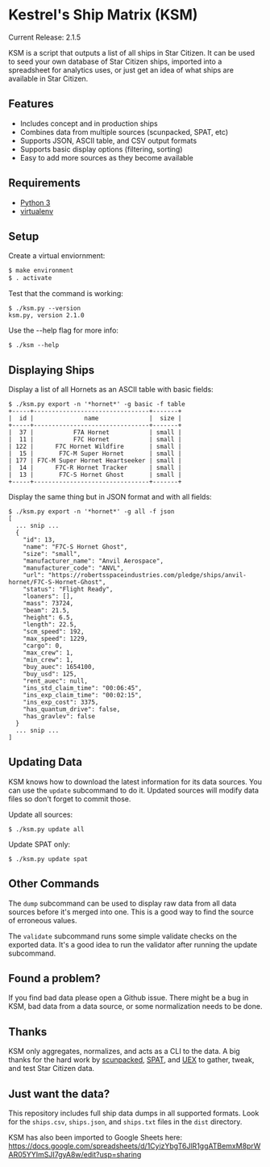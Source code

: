 Kestrel's Ship Matrix (KSM)
===========================

Current Release: 2.1.5

KSM is a script that outputs a list of all ships in Star Citizen. It can be used
to seed your own database of Star Citizen ships, imported into a spreadsheet for
analytics uses, or just get an idea of what ships are available in Star Citizen.

Features
--------

- Includes concept and in production ships
- Combines data from multiple sources (scunpacked, SPAT, etc)
- Supports JSON, ASCII table, and CSV output formats
- Supports basic display options (filtering, sorting)
- Easy to add more sources as they become available

Requirements
------------

- [Python 3](https://www.python.org/downloads/)
- [virtualenv](https://virtualenv.pypa.io/en/latest/)

Setup
-----

Create a virtual enviornment:

```bash
$ make environment
$ . activate
```

Test that the command is working:

```
$ ./ksm.py --version
ksm.py, version 2.1.0
```

Use the --help flag for more info:

```
$ ./ksm --help
```

Displaying Ships
----------------

Display a list of all Hornets as an ASCII table with basic fields:

```
$ ./ksm.py export -n '*hornet*' -g basic -f table
+-----+--------------------------------+-------+
|  id |              name              |  size |
+-----+--------------------------------+-------+
|  37 |           F7A Hornet           | small |
|  11 |           F7C Hornet           | small |
| 122 |      F7C Hornet Wildfire       | small |
|  15 |       F7C-M Super Hornet       | small |
| 177 | F7C-M Super Hornet Heartseeker | small |
|  14 |      F7C-R Hornet Tracker      | small |
|  13 |       F7C-S Hornet Ghost       | small |
+-----+--------------------------------+-------+
```

Display the same thing but in JSON format and with all fields:

```
$ ./ksm.py export -n '*hornet*' -g all -f json
[
  ... snip ...
  {
    "id": 13,
    "name": "F7C-S Hornet Ghost",
    "size": "small",
    "manufacturer_name": "Anvil Aerospace",
    "manufacturer_code": "ANVL",
    "url": "https://robertsspaceindustries.com/pledge/ships/anvil-hornet/F7C-S-Hornet-Ghost",
    "status": "Flight Ready",
    "loaners": [],
    "mass": 73724,
    "beam": 21.5,
    "height": 6.5,
    "length": 22.5,
    "scm_speed": 192,
    "max_speed": 1229,
    "cargo": 0,
    "max_crew": 1,
    "min_crew": 1,
    "buy_auec": 1654100,
    "buy_usd": 125,
    "rent_auec": null,
    "ins_std_claim_time": "00:06:45",
    "ins_exp_claim_time": "00:02:15",
    "ins_exp_cost": 3375,
    "has_quantum_drive": false,
    "has_gravlev": false
  }
  ... snip ...
]
```

Updating Data
-------------

KSM knows how to download the latest information for its data sources. You
can use the `update` subcommand to do it. Updated sources will modify data
files so don't forget to commit those.

Update all sources:

```
$ ./ksm.py update all  
```

Update SPAT only:

```
$ ./ksm.py update spat
```

Other Commands
--------------

The `dump` subcommand can be used to display raw data from all data sources
before it's merged into one. This is a good way to find the source of erroneous
values.

The `validate` subcommand runs some simple validate checks on the exported data.
It's a good idea to run the validator after running the update subcommand.

Found a problem?
----------------

If you find bad data please open a Github issue. There might be a bug in KSM,
bad data from a data source, or some normalization needs to be done.

Thanks
------

KSM only aggregates, normalizes, and acts as a CLI to the data. A big thanks
for the hard work by [scunpacked](https://scunpacked.com/),
[SPAT](https://docs.google.com/spreadsheets/d/11nI-wLlRjDpsshkY8VLZkHh2jd2mCmWJTIE2VzqZ7ss),
and [UEX](https://uexcorp.space/) to gather, tweak, and test Star Citizen data.

Just want the data?
-------------------

This repository includes full ship data dumps in all supported formats. Look for
the `ships.csv`, `ships.json`, and `ships.txt` files in the `dist` directory.

KSM has also been imported to Google Sheets here:
https://docs.google.com/spreadsheets/d/1CyizYbgT6JlR1ggATBemxM8prWAR05YYImSJI7gyA8w/edit?usp=sharing
